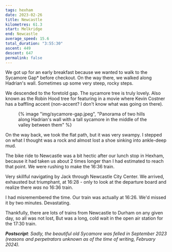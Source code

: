 ```yaml
---
tags: hexham
date: 2023-02-26
title: Newcastle
kilometres: 61.3
start: Melkridge
end: Newcastle
average_speed: 15.6
total_duration: "3:55:30"
ascent: 449
descent: 647
permalink: false
---
```


We got up for an early breakfast because we wanted to walk to the Sycamore Gap\* before checkout. On the way there, we walked along Hadrian's wall. Sometimes up some very steep, rocky steps.

We descended to the foretold gap. The sycamore tree is truly lovely. Also known as the Robin Hood tree for featuring in a movie where Kevin Costner has a baffling accent (non-accent? I don't know what was going on there).

<figure>
{% image "img/sycamore-gap.jpeg", "Panorama of two hills along Hadrian's wall with a tall sycamore in the middle of the valley between them" %}
</figure>

On the way back, we took the flat path, but it was very swampy. I stepped on what I thought was a rock and almost lost a shoe sinking into ankle-deep mud.

The bike ride to Newcastle was a bit hectic after our lunch stop in Hexham, because it had taken us about 2 times longer than I had estimated to reach that point. We were rushing to make the 16:36 train.

Very skillful navigating by Jack through Newcastle City Center. We arrived, exhausted but triumphant, at 16:28 - only to look at the departure board and realize there _was_ no 16:36 train.

I had misremembered the time. Our train was actually at 16:26. We'd missed it by two minutes. Devastating.

Thankfully, there are lots of trains from Newcastle to Durham on any given day, so all was not lost, But was a long, cold wait in the open air station for the 17:30 train.

**_Postscript_**: _Sadly, the beautiful old Sycamore was felled in September 2023 (reasons and perpetrators unknown as of the time of writing, February 2024)._
